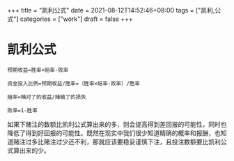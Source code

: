 +++
title = "凯利公式"
date = 2021-08-12T14:52:46+08:00
tags = ["凯利,公式"]
categories = ["work"]
draft = false
+++

# 凯利公式
    预期收益=胜率×赔率-败率

    资金投入比例=预期收益/胜率=（胜率×赔率-败率）/胜率

    赔率=赌对了的收益/赌输了的损失

    败率=1-胜率

如果下赌注的数额比凯利公式算出来的多，则会提高得到差回报的可能性，同时也降低了得到好回报的可能性。既然在现实中我们很少知道精确的概率和报酬，也知道赌注过多比赌注过少还不利，那就应该要稳妥谨慎下注，且投注数额要比凯利公式算出来的少。

